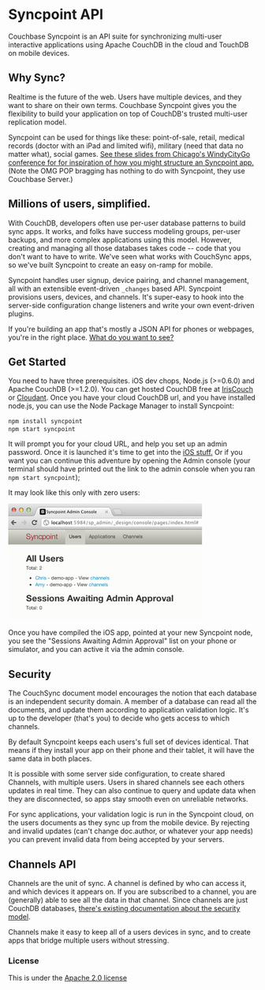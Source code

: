 # Syncpoint API

Couchbase Syncpoint is an API suite for synchronizing multi-user interactive applications using Apache CouchDB in the cloud and TouchDB on mobile devices.

## Why Sync?

Realtime is the future of the web. Users have multiple devices, and they want to share on their own terms. Couchbase Syncpoint gives you the flexibility to build your application on top of CouchDB's trusted multi-user replication model.

Syncpoint can be used for things like these: point-of-sale, retail, medical records (doctor with an iPad and limited wifi), military (need that data no matter what), social games. [See these slides from Chicago's WindyCityGo conference for for inspiration of how you might structure an Syncpoint app.](http://dl.dropbox.com/u/14074521/syncpoint-windycity-small.pdf) (Note the OMG POP bragging has nothing to do with Syncpoint, they use Couchbase Server.)

## Millions of users, simplified.

With CouchDB, developers often use per-user database patterns to build sync apps. It works, and folks have success modeling groups, per-user backups, and more complex applications using this model. However, creating and managing all those databases takes code -- code that you don't want to have to write. We've seen what works with CouchSync apps, so we've built Syncpoint to create an easy on-ramp for mobile.

Syncpoint handles user signup, device pairing, and channel management, all with an extensible event-driven `_changes` based API. Syncpoint provisions users, devices, and channels. It's super-easy to hook into the server-side configuration change listeners and write your own event-driven plugins.

If you're building an app that's mostly a JSON API for phones or webpages, you're in the right place. [What do you want to see?](#community)

## Get Started

You need to have three prerequisites. iOS dev chops, Node.js (>=0.6.0) and Apache CouchDB (>=1.2.0). You can get hosted CouchDB free at [IrisCouch](http://www.iriscouch.com) or [Cloudant](http://www.cloudant.com). Once you have your cloud CouchDB url, and you have installed node.js, you can use the Node Package Manager to install Syncpoint:

    npm install syncpoint
    npm start syncpoint

It will prompt you for your cloud URL, and help you set up an admin password. Once it is launched it's time to get into the <a href="https://github.com/couchbaselabs/Syncpoint-iOS">iOS stuff.</a> Or if you want you can continue this adventure by opening the Admin console (your terminal should have printed out the link to the admin console when you ran `npm start syncpoint`);

It may look like this only with zero users:

![admin console](docs/admin-console.png)

Once you have compiled the iOS app, pointed at your new Syncpoint node, you see the "Sessions Awaiting Admin Approval" list on your phone or simulator, and you can active it via the admin console.

## Security

The CouchSync document model encourages the notion that each database is an independent security domain. A member of a database can read all the documents, and update them according to application validation logic. It's up to the developer (that's you) to decide who gets access to which channels.

By default Syncpoint keeps each users's full set of devices identical. That means if they install your app on their phone and their tablet, it will have the same data in both places.

It is possible with some server side configuration, to create shared Channels, with multiple users. Users in shared channels see each others updates in real time. They can also continue to query and update data when they are disconnected, so apps stay smooth even on unreliable networks.

For sync applications, your validation logic is run in the Syncpoint cloud, on the users documents as they sync up from the mobile device. By rejecting and invalid updates (can't change doc.author, or whatever your app needs) you can prevent invalid data from being accepted by your servers.

## Channels API

Channels are the unit of sync. A channel is defined by who can access it, and which devices it appears on. If you are subscribed to a channel, you are (generally) able to see all the data in that channel. Since channels are just CouchDB databases, [there's existing documentation about the security model](http://guide.couchdb.org/draft/security.html).

Channels make it easy to keep all of a users devices in sync, and to create apps that bridge multiple users without stressing.

### License

This is under the [Apache 2.0 license](LICENSE)
